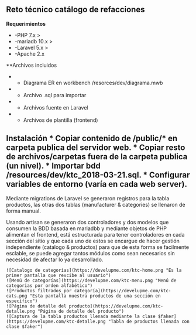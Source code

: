 ## Reto técnico catálogo de refacciones
  **Requerimientos**
  * -PHP 7.x >
  * -mariadb 10.x >
  * -Laravel 5.x >
  * -Apache 2.x


  **Archivos incluidos
  * + Diagrama ER en workbench /resorces/dev/diagrama.mwb
  * + Archivo .sql para importar
  * + Archivos fuente en Laravel
  * + Archivos de plantilla (frontend)


  **Instalación**
	* Copiar contenido de /public/* en carpeta publica del servidor web.
	* Copiar resto de archivos/carpetas fuera de la carpeta publica (un nivel).
	* Importar bdd /resources/dev/ktc_2018-03-21.sql.
	* Configurar variables de entorno (varía en cada web server).
-------

   Mediante migrations de Laravel se generaron registros para la tabla productos, las otras dos tablas (manufacturer & categories) se llenaron de forma manual.

   Usando artisan se generaron dos controladores y dos modelos que consumen la BDD basada en mariadbb y mediante objetos de PHP alimentan el frontend, está estructurada para tener controladores en cada sección del sitio y que cada uno de estos se encargue de hacer gestión independiente (catalogo & productos) para que de esta forma se facilmente esclable, se puede agregar tantos módulos como sean necesarios sin necesidad de afectar lo ya desarrollado.

	![Catalogo de categorías](https://develupme.com/ktc-home.png "Es la primer pantalla que revcibe al usuario")
	![Menú de categorías](https://develupme.com/ktc-menu.png "Menú de categorias por orden alfabético")
	![Productos filtrados por categoría](https://develupme.com/ktc-cats.png "Esta pantalla muestra productos de una sección en específico")
	![Página de detalle del producto](https://develupme.com/ktc-detalle.png "Página de detalle del producto")
	![Captura de la tabla productos llenada mediante la clase $faker](https://develupme.com/ktc-detalle.png "Tabla de productos llenada con clase $faker")



